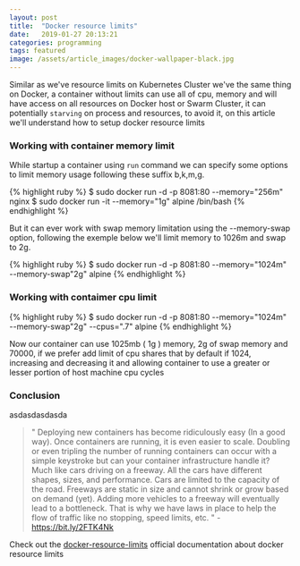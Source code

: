 ```yaml
---
layout: post
title:  "Docker resource limits"
date:   2019-01-27 20:13:21
categories: programming
tags: featured
image: /assets/article_images/docker-wallpaper-black.jpg
---
```


Similar as we've resource limits on Kubernetes Cluster we've the same thing on Docker, a container without limits can use all of cpu, memory and will have access on all resources on Docker host or Swarm Cluster, it can potentially `starving` on process and resources, to avoid it, on this article we'll understand how to setup docker resource limits  
 

### Working with container memory limit

While startup a container using `run` command we can specify some options to limit memory usage following these suffix b,k,m,g. 

{% highlight ruby %}
   $ sudo docker run -d -p 8081:80 --memory="256m" nginx
   $ sudo docker run -it --memory="1g" alpine /bin/bash
{% endhighlight %}

But it can ever work with swap memory limitation using the --memory-swap option, following the exemple below we'll limit memory to 1026m and swap to 2g.

{% highlight ruby %}
   $ sudo docker run -d -p 8081:80 --memory="1024m" --memory-swap"2g" alpine
{% endhighlight %}



### Working with contaimer cpu limit

{% highlight ruby %}
   $ sudo docker run -d -p 8081:80 --memory="1024m" --memory-swap"2g" --cpus=".7" alpine
{% endhighlight %}

Now our container can use 1025mb ( 1g ) memory, 2g of swap memory and 70000, if we prefer add limit of cpu shares that by default if 1024, increasing and decreasing it and allowing container to use a greater or lesser portion of host machine cpu cycles 
	

### Conclusion

asdasdasdasda

> " Deploying new containers has become ridiculously easy (In a good way). Once containers are running, it is even easier to scale. 
> Doubling or even tripling the number of running containers can occur with a simple keystroke but can your container infrastructure handle it?
> Much like cars driving on a freeway. All the cars have different shapes, sizes, and performance. Cars are limited to the capacity of the road.
> Freeways are static in size and cannot shrink or grow based on demand (yet). Adding more vehicles to a freeway will eventually lead to a bottleneck.
> That is why we have laws in place to help the flow of traffic like no stopping, speed limits, etc. " - https://bit.ly/2FTK4Nk

Check out the [docker-resource-limits][docker-resource-limits] official documentation about docker resource limits 

[docker-resource-limits]: https://docs.docker.com/config/containers/resource_constraints/

